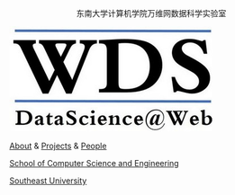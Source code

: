 <br/>
<br/>
<br/>

<center> 东南大学计算机学院万维网数据科学实验室 </center>
  


![](./image/wds_en.jpg)

[About](./about/)  &  [Projects](./projects/)  &  [People](./people/) 

[School of Computer Science and Engineering](http://cse.seu.edu.cn)

[Southeast University](http://www.seu.edu.cn)

</p>



















